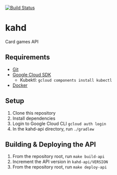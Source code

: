 [![Build Status](https://travis-ci.org/Milesjpool/kahd.svg?branch=master)](https://travis-ci.org/Milesjpool/kahd)

# kahd
Card games API

## Requirements

* [Git]
* [Google Cloud SDK]
  *  Kubektl: `gcloud components install kubectl`
* [Docker]

## Setup

1. Clone this repository
1. Install dependencies
1. Login to Google Cloud CLI `gcloud auth login`
1. In the kahd-api directory, run `./gradlew`

## Building & Deploying the API

1. From the repository root, run `make build-api`
1. Increment the API version in `kahd-api/VERSION`
1. From the repository root, run `make deploy-api`

[Git]: https://git-scm.com/book/en/v2/Getting-Started-Installing-Git
[Google Cloud SDK]: https://cloud.google.com/sdk/docs/
[Docker]: https://docs.docker.com/install/
